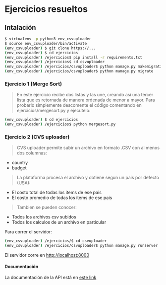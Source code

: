 # Ejercicios resueltos
## Intalación
```sh
$ virtualenv -p python3 env_csvuploader
$ source env_csvuploader/bin/activate
(env_csvuploader) $ git clone https://...
(env_csvuploader) $ cd ejercicios
(env_csvuploader) /ejercicios$ pip install -r requirements.txt
(env_csvuploader) /ejercicios$ cd csvuploader
(env_csvuploader) /ejercicios/csvuploader$ python manage.py makemigrations
(env_csvuploader) /ejercicios/csvuploader$ python manage.py migrate
```

### Ejercicio 1 (Merge Sort)
> En este ejercicio recibe dos listas y las une, creando asi una tercer lista que es retornada de manera ordenada de menor a mayor.
Para probarlo simplemente descomente el código comentando en ejercicios/mergesort.py y ejecutelo:

```sh
(env_csvuploader) $ cd ejercicios
(env_csvuploader) /ejercicios$ python mergesort.py
```
### Ejercicio 2 (CVS uploader)
> CVS uploader permite subir un archivo en formato .CSV con al menos dos columnas:
* country
* budget

>La plataforma procesa el archivo y obtiene segun un pais por defecto (USA):
* El costo total de todas los items de ese pais
* El costo promedio de todas los items de ese pais

> Tambien se pueden conocer:
* Todos los archivos csv subidos
* Todos los calculos de un archivo en particular

Para correr el servidor:
```sh
(env_csvuploader) /ejercicios/$ cd csvuploader
(env_csvuploader) /ejercicios/csvuploader$ python manage.py runserver
```

El servidor corre en [http://localhost:8000](http://localhost:8000)

#### Documentación
La documentación de la API está en [este link](https://app.swaggerhub.com/apis-docs/deltahat/CsvUploader/1.0.0/)